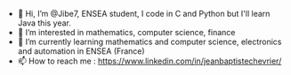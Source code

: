 - 👋 Hi, I’m @Jibe7, ENSEA student, I code in C and Python but I'll learn Java this year.
- 👀 I’m interested in mathematics, computer science, finance
- 🌱 I’m currently learning mathematics and computer science, electronics and automation in ENSEA (France)
- 📫 How to reach me : https://www.linkedin.com/in/jeanbaptistechevrier/
